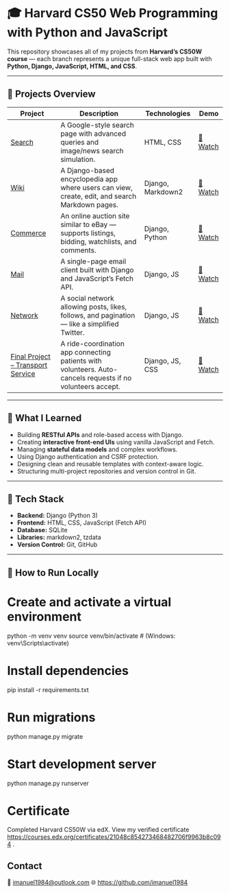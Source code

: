 # 🎓 Harvard CS50 Web Programming with Python and JavaScript

This repository showcases all of my projects from **Harvard’s CS50W course** — each branch represents a unique full-stack web app built with **Python, Django, JavaScript, HTML, and CSS**.

---

## 📂 Projects Overview

| Project | Description | Technologies | Demo |
|----------|--------------|--------------|------|
| [Search](https://github.com/imanuel1984/Cs50-w-Harvard-Projects/tree/imanuel1984-search) | A Google-style search page with advanced queries and image/news search simulation. | HTML, CSS | [🎥 Watch](https://youtu.be/-tDDTChKLSw?si=058jJfCro2-U7Bj1) |
| [Wiki](https://github.com/imanuel1984/Cs50-w-Harvard-Projects/tree/imanuel1984-wiki) | A Django-based encyclopedia app where users can view, create, edit, and search Markdown pages. | Django, Markdown2 | [🎥 Watch](https://youtu.be/x1hMMSEHeYU?si=uhUd3-BImN4-8qOG) |
| [Commerce](https://github.com/imanuel1984/Cs50-w-Harvard-Projects/tree/imanuel1984-commerce) | An online auction site similar to eBay — supports listings, bidding, watchlists, and comments. | Django, Python | [🎥 Watch](https://youtu.be/ASbEkMO7D-w?si=EBd28eydlMA-fz8S) |
| [Mail](https://github.com/imanuel1984/Cs50-w-Harvard-Projects/tree/imanuel1984-mail) | A single-page email client built with Django and JavaScript’s Fetch API. | Django, JS | [🎥 Watch](https://youtu.be/hC5r4y_xiA0?si=JwY2YfWpx-XJ3eCv) |
| [Network](https://github.com/imanuel1984/Cs50-w-Harvard-Projects/tree/imanuel1984-network) | A social network allowing posts, likes, follows, and pagination — like a simplified Twitter. | Django, JS | [🎥 Watch](https://youtu.be/-7Xk_SNUO0w?si=ZMNYIeTsLi5YT99J) |
| [Final Project – Transport Service](https://github.com/imanuel1984/Cs50-w-Harvard-Projects/tree/imanuel1984-stransport) | A ride-coordination app connecting patients with volunteers. Auto-cancels requests if no volunteers accept. | Django, JS, CSS | [🎥 Watch](https://youtu.be/YkaA7v1UoW0?si=cFKeFnE4kHy-4p1O) |

---

## 🧠 What I Learned

- Building **RESTful APIs** and role-based access with Django.  
- Creating **interactive front-end UIs** using vanilla JavaScript and Fetch.  
- Managing **stateful data models** and complex workflows.  
- Using Django authentication and CSRF protection.  
- Designing clean and reusable templates with context-aware logic.  
- Structuring multi-project repositories and version control in Git.

---

## 🧩 Tech Stack

- **Backend:** Django (Python 3)  
- **Frontend:** HTML, CSS, JavaScript (Fetch API)  
- **Database:** SQLite  
- **Libraries:** markdown2, tzdata  
- **Version Control:** Git, GitHub  

---

## 🧾 How to Run Locally

# Create and activate a virtual environment
python -m venv venv
source venv/bin/activate  # (Windows: venv\Scripts\activate)

# Install dependencies
pip install -r requirements.txt

# Run migrations
python manage.py migrate

# Start development server
python manage.py runserver

# Certificate

Completed Harvard CS50W via edX.
View my verified certificate https://courses.edx.org/certificates/21048c854273468482706f9963b8c094 .

## Contact

📧 imanuel1984@outlook.com
🌐 https://github.com/imanuel1984





